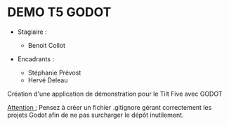 # DEMO T5 GODOT

* Stagiaire :
	* Benoit Collot

* Encadrants :
	* Stéphanie Prévost
	* Hervé Deleau 


Création d'une application de démonstration pour le Tilt Five avec GODOT

[Attention :](#)
Pensez à créer un fichier .gitignore gérant correctement les projets Godot afin de ne pas surcharger le dépôt inutilement.
